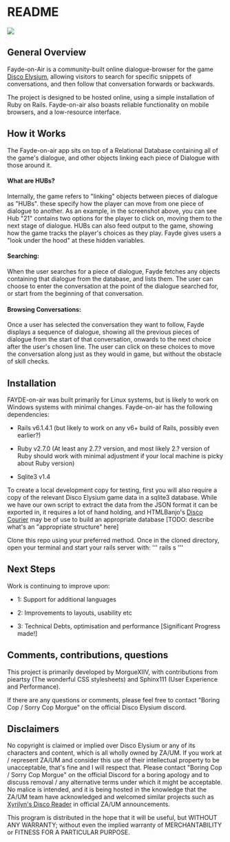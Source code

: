 # README

![](https://i.imgur.com/TbF6PLl.png)

<h2>General Overview</h2>

Fayde-on-Air is a community-built online dialogue-browser for the game [Disco Elysium](https://discoelysium.com), allowing visitors to search for specific snippets of conversations, and then follow that conversation forwards or backwards.

The project is designed to be hosted online, using a simple installation of Ruby on Rails. Fayde-on-air also boasts reliable functionality on mobile browsers, and a low-resource interface.

<h2>How it Works</h2>

The Fayde-on-air app sits on top of a Relational Database containing all of the game's dialogue, and other objects linking each piece of Dialogue with those around it.

<h4>What are HUBs?</h4>
Internally, the game refers to "linking" objects between pieces of dialogue as "HUBs". these specify how the player can move from one piece of dialogue to another. As an example, in the screenshot above, you can see Hub "21" contains two options for the player to click on, moving them to the next stage of dialogue. HUBs can also feed output to the game, showing how the game tracks the player's choices as they play. Fayde gives users a "look under the hood" at these hidden variables.

<h4>Searching:</h4>
When the user searches for a piece of dialogue, Fayde fetches any objects containing that dialogue from the database, and lists them. The user can choose to enter the conversation at the point of the dialogue searched for, or start from the beginning of that conversation.

<h4>Browsing Conversations:</h4>
Once a user has selected the conversation they want to follow, Fayde displays a sequence of dialogue, showing all the previous pieces of dialogue from the start of that conversation, onwards to the next choice after the user's chosen line. The user can click on these choices to move the conversation along just as they would in game, but without the obstacle of skill checks.

<h2>Installation</h2>

FAYDE-on-air was built primarily for Linux systems, but is likely to work on Windows systems with minimal changes. Fayde-on-air has the following dependencies:

* Rails v6.1.4.1 (but likely to work on any v6+ build of Rails, possibly even earlier?)

* Ruby v2.7.0 (At least any 2.7.? version, and most likely 2.? version of Ruby should work with minimal adjustment if your local machine is picky about Ruby version)

* Sqlite3 v1.4

To create a local development copy for testing, first you will also require a copy of the relevant Disco Elysium game data in a sqlite3 database. While we have our own script to extract the data from the JSON format it can be exported in, it requires a lot of hand holding, and HTMLBanjo's [Disco Courier](https://github.com/htmlbanjo/disco-courier) may be of use to build an appropriate database [TODO: describe what's an "appropriate structure" here]

Clone this repo using your preferred method. Once in the cloned directory, open your terminal and start your rails server with: ''' rails s '''

<h2>Next Steps</h2>

Work is continuing to improve upon:

* 1: Support for additional languages 

* 2: Improvements to layouts, usability etc

* 3: Technical Debts, optimisation and performance [Significant Progress made!]

<h2>Comments, contributions, questions</h2>

This project is primarily developed by MorgueXIIV, with contributions from pieartsy (The wonderful CSS stylesheets) and Sphinx111 (User Experience and Performance).

If there are any questions or comments, please feel free to contact "Boring Cop / Sorry Cop Morgue" on the official Disco Elysium discord.

<h2>Disclaimers</h2>

No copyright is claimed or implied over Disco Elysium or any of its characters and content, which is all wholly owned by ZA/UM. If you work at / represent ZA/UM and consider this use of their intellectual property to be unacceptable, that's fine and I will respect that. Please contact "Boring Cop / Sorry Cop Morgue" on the official Discord for a boring apology and to discuss removal / any alternative terms under which it might be acceptable. No malice is intended, and it is being hosted in the knowledge that the ZA/UM team have acknowledged and welcomed similar projects such as [Xyrilyn's Disco Reader](https://disco-reader.gitlab.io/disco-reader/#/) in official ZA/UM announcements.

This program is distributed in the hope that it will be useful, but WITHOUT ANY WARRANTY; without even the implied warranty of MERCHANTABILITY or FITNESS FOR A PARTICULAR PURPOSE.
